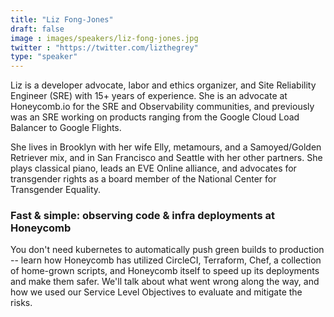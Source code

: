 ```yaml
---
title: "Liz Fong-Jones"
draft: false
image : images/speakers/liz-fong-jones.jpg
twitter : "https://twitter.com/lizthegrey"
type: "speaker"
---
```


Liz is a developer advocate, labor and ethics organizer, and Site Reliability Engineer (SRE) with 15+ years of experience. She is an advocate at Honeycomb.io for the SRE and Observability communities, and previously was an SRE working on products ranging from the Google Cloud Load Balancer to Google Flights.

She lives in Brooklyn with her wife Elly, metamours, and a Samoyed/Golden Retriever mix, and in San Francisco and Seattle with her other partners. She plays classical piano, leads an EVE Online alliance, and advocates for transgender rights as a board member of the National Center for Transgender Equality.

###  Fast & simple: observing code & infra deployments at Honeycomb 

You don't need kubernetes to automatically push green builds to production -- learn how Honeycomb has utilized CircleCI, Terraform, Chef, a collection of home-grown scripts, and Honeycomb itself to speed up its deployments and make them safer. We'll talk about what went wrong along the way, and how we used our Service Level Objectives to evaluate and mitigate the risks.

